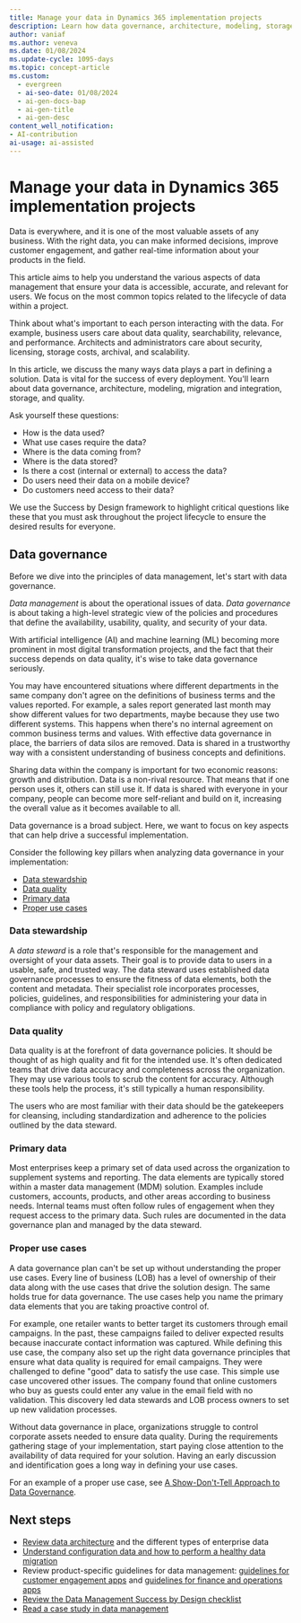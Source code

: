 ```yaml
---
title: Manage your data in Dynamics 365 implementation projects
description: Learn how data governance, architecture, modeling, storage, migration, integration, and quality can help you make informed decisions.
author: vaniaf
ms.author: veneva
ms.date: 01/08/2024
ms.update-cycle: 1095-days
ms.topic: concept-article
ms.custom:
  - evergreen
  - ai-seo-date: 01/08/2024
  - ai-gen-docs-bap
  - ai-gen-title
  - ai-gen-desc
content_well_notification:
- AI-contribution
ai-usage: ai-assisted
---
```


# Manage your data in Dynamics 365 implementation projects

Data is everywhere, and it is one of the most valuable assets of any business. With the right data, you can make informed decisions, improve customer engagement, and gather real-time information about your products in the field.

This article aims to help you understand the various aspects of data management that ensure your data is accessible, accurate, and relevant for users. We focus on the most common topics related to the lifecycle of data within a project.

Think about what's important to each person interacting with the data. For example, business users care about data quality, searchability, relevance, and performance. Architects and administrators care about security, licensing, storage costs, archival, and scalability.

In this article, we discuss the many ways data plays a part in defining a solution. Data is vital for the success of every deployment. You'll learn about data governance, architecture, modeling, migration and integration, storage, and quality.

Ask yourself these questions:

- How is the data used?
- What use cases require the data?
- Where is the data coming from?
- Where is the data stored?
- Is there a cost (internal or external) to access the data?
- Do users need their data on a mobile device?
- Do customers need access to their data?

We use the Success by Design framework to highlight critical questions like these that you must ask throughout the project lifecycle to ensure the desired results for everyone.

## Data governance

Before we dive into the principles of data management, let's start with data governance.

*Data management* is about the operational issues of data. *Data governance* is about taking a high-level strategic view of the policies and procedures that define the availability, usability, quality, and security of your data.

With artificial intelligence (AI) and machine learning (ML) becoming more prominent in most digital transformation projects, and the fact that their success depends on data quality, it's wise to take data governance seriously.

You may have encountered situations where different departments in the same company don't agree on the definitions of business terms and the values reported. For example, a sales report generated last month may show different values for two departments, maybe because they use two different systems. This happens when there's no internal agreement on common business terms and values. With effective data governance in place, the barriers of data silos are removed. Data is shared in a trustworthy way with a consistent understanding of business concepts and definitions.

Sharing data within the company is important for two economic reasons: growth and distribution. Data is a non-rival resource. That means that if one person uses it, others can still use it. If data is shared with everyone in your company, people can become more self-reliant and build on it, increasing the overall value as it becomes available to all.

Data governance is a broad subject. Here, we want to focus on key aspects that can help drive a successful implementation.

Consider the following key pillars when analyzing data governance in your implementation:

- [Data stewardship](#data-stewardship)
- [Data quality](#data-quality)
- [Primary data](#primary-data)
- [Proper use cases](#proper-use-cases)

### Data stewardship

A *data steward* is a role that's responsible for the management and oversight of your data assets. Their goal is to provide data to users in a usable, safe, and trusted way. The data steward uses established data governance processes to ensure the fitness of data elements, both the content and metadata. Their specialist role incorporates processes, policies, guidelines, and responsibilities for administering your data in compliance with policy and regulatory obligations.

### Data quality

Data quality is at the forefront of data governance policies. It should be thought of as high quality and fit for the intended use. It's often dedicated teams that drive data accuracy and completeness across the organization. They may use various tools to scrub the content for accuracy. Although these tools help the process, it's still typically a human responsibility.

The users who are most familiar with their data should be the gatekeepers for cleansing, including standardization and adherence to the policies outlined by the data steward.

### Primary data

Most enterprises keep a primary set of data used across the organization to supplement systems and reporting. The data elements are typically stored within a master data management (MDM) solution. Examples include customers, accounts, products, and other areas according to business needs. Internal teams must often follow rules of engagement when they request access to the primary data. Such rules are documented in the data governance plan and managed by the data steward.

### Proper use cases

A data governance plan can't be set up without understanding the proper use cases. Every line of business (LOB) has a level of ownership of their data along with the use cases that drive the solution design. The same holds true for data governance. The use cases help you name the primary data elements that you are taking proactive control of.

For example, one retailer wants to better target its customers through email campaigns. In the past, these campaigns failed to deliver expected results because inaccurate contact information was captured. While defining this use case, the company also set up the right data governance principles that ensure what data quality is required for email campaigns. They were challenged to define "good" data to satisfy the use case. This simple use case uncovered other issues. The company found that online customers who buy as guests could enter any value in the email field with no validation. This discovery led data stewards and LOB process owners to set up new validation processes.

Without data governance in place, organizations struggle to control corporate assets needed to ensure data quality. During the requirements gathering stage of your implementation, start paying close attention to the availability of data required for your solution. Having an early discussion and identification goes a long way in defining your use cases.

For an example of a proper use case, see [A Show-Don't-Tell Approach to Data Governance](https://www.bcg.com/publications/2020/show-tell-approach-data-governance).

## Next steps

- [Review data architecture](data-management-architecture.md) and the different types of enterprise data
- [Understand configuration data and how to perform a healthy data migration](data-management-configuration-data-migration.md)
- Review product-specific guidelines for data management: [guidelines for customer engagement apps](data-management-product-specific-ce.md) and [guidelines for finance and operations apps](data-management-product-specific-fo.md)
- [Review the Data Management Success by Design checklist](data-management-check-list.md)
- [Read a case study in data management](data-management-case-study.md)
